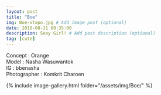```yaml
---
layout: post
title: "Boe"
img: Boe-xtapo.jpg # Add image post (optional)
date: 2018-08-31 08:35:00
description: Sexy Girl! # Add post description (optional)
tag: [cute]
---
```

Concept : Orange  
Model : Nasha Wasuwantok  
IG : bbenasha  
Photographer : Komkrit Charoen  

{% include image-gallery.html folder="/assets/img/Boe/" %}
